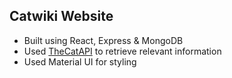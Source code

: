 ## Catwiki Website

- Built using React, Express & MongoDB
- Used [TheCatAPI](https://thecatapi.com/) to retrieve relevant information
- Used Material UI for styling
